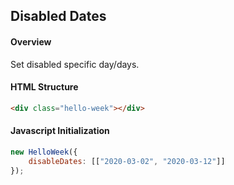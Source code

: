 ## Disabled Dates

#### Overview
Set disabled specific day/days.

#### HTML Structure
```html
<div class="hello-week"></div>
```

#### Javascript Initialization
```js
new HelloWeek({
    disableDates: [["2020-03-02", "2020-03-12"]]
});
```
